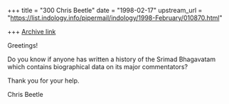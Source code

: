 +++
title = "300 Chris Beetle"
date = "1998-02-17"
upstream_url = "https://list.indology.info/pipermail/indology/1998-February/010870.html"

+++
[Archive link](https://list.indology.info/pipermail/indology/1998-February/010870.html)

Greetings!

Do you know if anyone has written a history of the Srimad Bhagavatam which
contains biographical data on its major commentators?

Thank you for your help.

Chris Beetle



